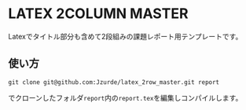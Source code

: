 # LATEX 2COLUMN MASTER
Latexでタイトル部分も含めて2段組みの課題レポート用テンプレートです。

## 使い方
```
git clone git@github.com:Jzurde/latex_2row_master.git report
```
でクローンしたフォルダ`report`内の`report.tex`を編集しコンパイルします。